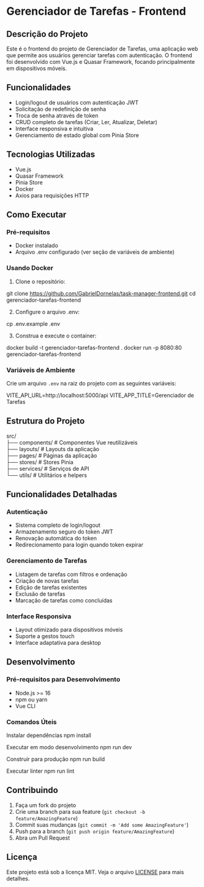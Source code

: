 # Gerenciador de Tarefas - Frontend

## Descrição do Projeto

Este é o frontend do projeto de Gerenciador de Tarefas, uma aplicação web que permite aos usuários gerenciar tarefas com autenticação. O frontend foi desenvolvido com Vue.js e Quasar Framework, focando principalmente em dispositivos móveis.

## Funcionalidades

- Login/logout de usuários com autenticação JWT
- Solicitação de redefinição de senha
- Troca de senha através de token
- CRUD completo de tarefas (Criar, Ler, Atualizar, Deletar)
- Interface responsiva e intuitiva
- Gerenciamento de estado global com Pinia Store

## Tecnologias Utilizadas

- Vue.js
- Quasar Framework
- Pinia Store
- Docker
- Axios para requisições HTTP

## Como Executar

### Pré-requisitos

- Docker instalado
- Arquivo .env configurado (ver seção de variáveis de ambiente)

### Usando Docker

1. Clone o repositório:

git clone https://github.com/GabrielDornelas/task-manager-frontend.git
cd gerenciador-tarefas-frontend

2. Configure o arquivo .env:

cp .env.example .env

3. Construa e execute o container:

docker build -t gerenciador-tarefas-frontend .
docker run -p 8080:80 gerenciador-tarefas-frontend

### Variáveis de Ambiente

Crie um arquivo `.env` na raiz do projeto com as seguintes variáveis:

VITE_API_URL=http://localhost:5000/api
VITE_APP_TITLE=Gerenciador de Tarefas

## Estrutura do Projeto

src/<br>
├── components/ # Componentes Vue reutilizáveis<br>
├── layouts/ # Layouts da aplicação<br>
├── pages/ # Páginas da aplicação<br>
├── stores/ # Stores Pinia<br>
├── services/ # Serviços de API<br>
└── utils/ # Utilitários e helpers<br>

## Funcionalidades Detalhadas

### Autenticação

- Sistema completo de login/logout
- Armazenamento seguro do token JWT
- Renovação automática do token
- Redirecionamento para login quando token expirar

### Gerenciamento de Tarefas

- Listagem de tarefas com filtros e ordenação
- Criação de novas tarefas
- Edição de tarefas existentes
- Exclusão de tarefas
- Marcação de tarefas como concluídas

### Interface Responsiva

- Layout otimizado para dispositivos móveis
- Suporte a gestos touch
- Interface adaptativa para desktop

## Desenvolvimento

### Pré-requisitos para Desenvolvimento

- Node.js >= 16
- npm ou yarn
- Vue CLI

### Comandos Úteis

Instalar dependências
npm install

Executar em modo desenvolvimento
npm run dev

Construir para produção
npm run build

Executar linter
npm run lint

## Contribuindo

1. Faça um fork do projeto
2. Crie uma branch para sua feature (`git checkout -b feature/AmazingFeature`)
3. Commit suas mudanças (`git commit -m 'Add some AmazingFeature'`)
4. Push para a branch (`git push origin feature/AmazingFeature`)
5. Abra um Pull Request

## Licença

Este projeto está sob a licença MIT. Veja o arquivo [LICENSE](LICENSE) para mais detalhes.
